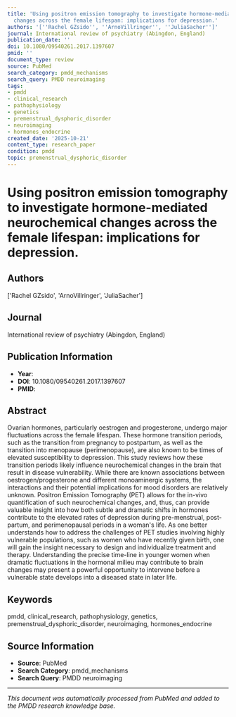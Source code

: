 ```yaml
---
title: 'Using positron emission tomography to investigate hormone-mediated neurochemical
  changes across the female lifespan: implications for depression.'
authors: '[''Rachel GZsido'', ''ArnoVillringer'', ''JuliaSacher'']'
journal: International review of psychiatry (Abingdon, England)
publication_date: ''
doi: 10.1080/09540261.2017.1397607
pmid: ''
document_type: review
source: PubMed
search_category: pmdd_mechanisms
search_query: PMDD neuroimaging
tags:
- pmdd
- clinical_research
- pathophysiology
- genetics
- premenstrual_dysphoric_disorder
- neuroimaging
- hormones_endocrine
created_date: '2025-10-21'
content_type: research_paper
condition: pmdd
topic: premenstrual_dysphoric_disorder
---
```


# Using positron emission tomography to investigate hormone-mediated neurochemical changes across the female lifespan: implications for depression.

## Authors
['Rachel GZsido', 'ArnoVillringer', 'JuliaSacher']

## Journal
International review of psychiatry (Abingdon, England)

## Publication Information
- **Year**: 
- **DOI**: 10.1080/09540261.2017.1397607
- **PMID**: 

## Abstract
Ovarian hormones, particularly oestrogen and progesterone, undergo major fluctuations across the female lifespan. These hormone transition periods, such as the transition from pregnancy to postpartum, as well as the transition into menopause (perimenopause), are also known to be times of elevated susceptibility to depression. This study reviews how these transition periods likely influence neurochemical changes in the brain that result in disease vulnerability. While there are known associations between oestrogen/progesterone and different monoaminergic systems, the interactions and their potential implications for mood disorders are relatively unknown. Positron Emission Tomography (PET) allows for the in-vivo quantification of such neurochemical changes, and, thus, can provide valuable insight into how both subtle and dramatic shifts in hormones contribute to the elevated rates of depression during pre-menstrual, post-partum, and perimenopausal periods in a woman's life. As one better understands how to address the challenges of PET studies involving highly vulnerable populations, such as women who have recently given birth, one will gain the insight necessary to design and individualize treatment and therapy. Understanding the precise time-line in younger women when dramatic fluctuations in the hormonal milieu may contribute to brain changes may present a powerful opportunity to intervene before a vulnerable state develops into a diseased state in later life.

## Keywords
pmdd, clinical_research, pathophysiology, genetics, premenstrual_dysphoric_disorder, neuroimaging, hormones_endocrine

## Source Information
- **Source**: PubMed
- **Search Category**: pmdd_mechanisms
- **Search Query**: PMDD neuroimaging

---
*This document was automatically processed from PubMed and added to the PMDD research knowledge base.*
